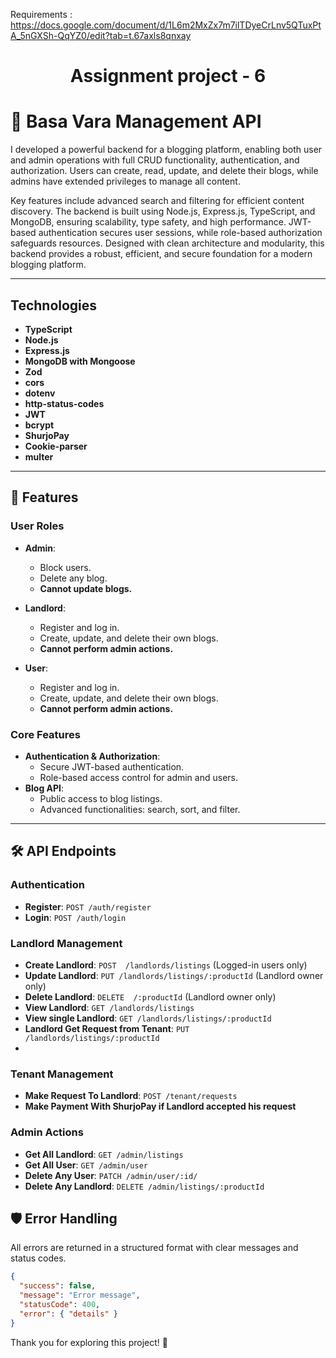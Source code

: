 Requirements : https://docs.google.com/document/d/1L6m2MxZx7m7ilTDyeCrLnv5QTuxPtA_5nGXSh-QqYZ0/edit?tab=t.67axls8qnxay

<h1 align="center">
  Assignment  project - 6 
</h1>

# 📝 Basa Vara Management API

I developed a powerful backend for a blogging platform, enabling both user and admin operations with full CRUD functionality, authentication, and authorization. Users can create, read, update, and delete their blogs, while admins have extended privileges to manage all content.

Key features include advanced search and filtering for efficient content discovery. The backend is built using Node.js, Express.js, TypeScript, and MongoDB, ensuring scalability, type safety, and high performance. JWT-based authentication secures user sessions, while role-based authorization safeguards resources. Designed with clean architecture and modularity, this backend provides a robust, efficient, and secure foundation for a modern blogging platform.

---

## Technologies

- **TypeScript**
- **Node.js**
- **Express.js**
- **MongoDB with Mongoose**
- **Zod**
- **cors**
- **dotenv**
- **http-status-codes**
- **JWT**
- **bcrypt**
- **ShurjoPay**
- **Cookie-parser**
- **multer** 

---

## 🚀 Features

### User Roles

- **Admin**:
  - Block users.
  - Delete any blog.
  - **Cannot update blogs.**
- **Landlord**:

  - Register and log in.
  - Create, update, and delete their own blogs.
  - **Cannot perform admin actions.**

- **User**:
  - Register and log in.
  - Create, update, and delete their own blogs.
  - **Cannot perform admin actions.**

### Core Features

- **Authentication & Authorization**:
  - Secure JWT-based authentication.
  - Role-based access control for admin and users.
- **Blog API**:
  - Public access to blog listings.
  - Advanced functionalities: search, sort, and filter.

---

## 🛠️ API Endpoints

### Authentication
- **Register**: `POST /auth/register`
- **Login**: `POST /auth/login`

### Landlord Management
- **Create Landlord**: `POST  /landlords/listings` (Logged-in users only)
- **Update Landlord**: `PUT /landlords/listings/:productId` (Landlord owner only)
- **Delete Landlord**: `DELETE  /:productId` (Landlord owner only)
- **View Landlord**: `GET /landlords/listings`
- **View single Landlord**: `GET /landlords/listings/:productId`
- **Landlord Get Request from Tenant**: `PUT /landlords/listings/:productId`
-

### Tenant Management
- **Make Request To Landlord**: `POST /tenant/requests`
- **Make Payment With ShurjoPay if Landlord accepted his request**


### Admin Actions
- **Get All Landlord**: `GET /admin/listings`
- **Get All User**: `GET /admin/user`
- **Delete Any User**: `PATCH /admin/user/:id/`
- **Delete Any Landlord**: `DELETE /admin/listings/:productId`


## 🛡️ Error Handling

All errors are returned in a structured format with clear messages and status codes.

```json
{
  "success": false,
  "message": "Error message",
  "statusCode": 400,
  "error": { "details" }
}
```

Thank you for exploring this project! 🚀 
